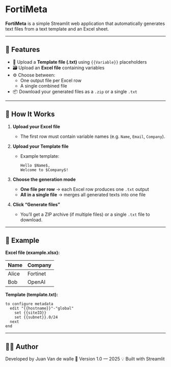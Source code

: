 # FortiMeta

**FortiMeta** is a simple Streamlit web application that automatically generates text files from a text template and an Excel sheet.

---

## 🚀 Features

- 📄 Upload a **Template file (.txt)** using `{{Variable}}` placeholders
- 🗃️ Upload an **Excel file** containing variables  
- ⚙️ Choose between:
  - One output file per Excel row
  - A single combined file
- 📦 Download your generated files as a `.zip` or a single `.txt`

---

## 🧠 How It Works

1. **Upload your Excel file**  
   - The first row must contain variable names (e.g. `Name`, `Email`, `Company`).

2. **Upload your Template file**  
   - Example template:
     ```
     Hello $Name$,
     Welcome to $Company$!
     ```

3. **Choose the generation mode**
   - **One file per row** → each Excel row produces one `.txt` output  
   - **All in a single file** → merges all generated texts into one file  

4. **Click “Generate files”**  
   - You’ll get a ZIP archive (if multiple files) or a single `.txt` file to download.

---

## 🧩 Example

**Excel file (example.xlsx):**

| Name  | Company   |
|-------|------------|
| Alice | Fortinet   |
| Bob   | OpenAI     |

**Template (template.txt):**
   ```text
   to configure metadata
     edit "{{hostname}}"-"global"
       set {{siteID}}
       set {{subnet}}.0/24
     next
   end
```
---

## 🧑‍💻 Author

Developed by Juan Van de walle
📅 Version 1.0 — 2025
💡 Built with Streamlit
